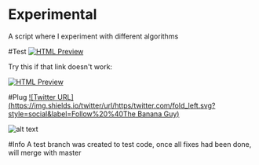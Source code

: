 # Experimental
A script where I experiment with different algorithms

#Test
[![HTML Preview](https://img.shields.io/badge/Click%20to%20Preview-%20-blue.svg)](http://htmlpreview.github.io/?https://github.com/kakol20/Experimental-V2/blob/test/index.html)

Try this if that link doesn't work:

[![HTML Preview](https://img.shields.io/badge/Click%20to%20Preview-%20-blue.svg)](https://htmlpreview.github.io/?https://github.com/kakol20/Experimental-V2/blob/test/index.html)

#Plug
[![Twitter URL](https://img.shields.io/twitter/url/https/twitter.com/fold_left.svg?style=social&label=Follow%20%40The Banana Guy)](https://twitter.com/the_banana_guy_)

![alt text](http://www.iec.ch/worldplugs/img/plugs_sockets/G_3d_plug_l.png "Plug")

#Info
A test branch was created to test code, once all fixes had been done, will merge with master
